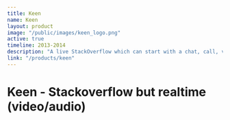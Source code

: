 ```yaml
---
title: Keen
name: Keen
layout: product
image: "/public/images/keen_logo.png"
active: true
timeline: 2013-2014
description: "A live StackOverflow which can start with a chat, call, video call etc. Main objective of the app is to provide instant help on problems using mobile chat system."
link: "/products/keen"
---
```


# Keen - Stackoverflow but realtime (video/audio)